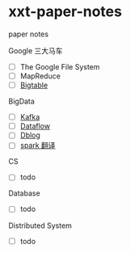 # xxt-paper-notes

paper notes

Google 三大马车

- [ ] The Google File System
- [ ] MapReduce
- [ ] [Bigtable](https://storage.googleapis.com/gweb-research2023-media/pubtools/pdf/68a74a85e1662fe02ff3967497f31fda7f32225c.pdf)

BigData

- [ ] [Kafka](https://notes.stephenholiday.com/Kafka.pdf)
- [ ] [Dataflow](https://storage.googleapis.com/gweb-research2023-media/pubtools/pdf/43864.pdf)
- [ ] [Dblog](https://arxiv.org/pdf/2010.12597.pdf)
- [ ] [spark 翻译](https://fangmiao97.github.io/2019/04/13/tanslate-Resilient-Distributed-Datasets-A-Fault-Tolerant-Abstraction%E2%80%93for-In-Memory-Cluster-Computing/)

CS

- [ ] todo

Database

- [ ] todo

Distributed System

- [ ] todo

